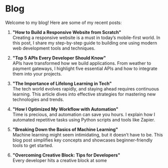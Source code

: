# Blog

Welcome to my blog! Here are some of my recent posts:

1. **"How to Build a Responsive Website from Scratch"**  
   Creating a responsive website is a must in today’s mobile-first world. In this post, I share my step-by-step guide to building one using modern web development tools and techniques.

2. **"Top 5 APIs Every Developer Should Know"**  
   APIs have transformed how we build applications. From weather to payment gateways, I highlight five essential APIs and how to integrate them into your projects.

3. **"The Importance of Lifelong Learning in Tech"**  
   The tech world evolves rapidly, and staying ahead requires continuous learning. This article dives into effective strategies for mastering new technologies and trends.

4. **"How I Optimized My Workflow with Automation"**  
   Time is precious, and automation can save you hours. I explain how I automated repetitive tasks using Python scripts and tools like Zapier.

5. **"Breaking Down the Basics of Machine Learning"**  
   Machine learning might seem intimidating, but it doesn’t have to be. This blog post simplifies key concepts and showcases beginner-friendly tools to get started.

6. **"Overcoming Creative Block: Tips for Developers"**  
   Every developer hits a creative block at some
